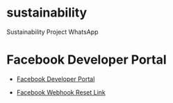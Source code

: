 # sustainability
Sustainability Project WhatsApp


# Facebook Developer Portal
* [Facebook Developer Portal](https://developers.facebook.com/apps/832618492158681/whatsapp-business/wa-dev-console/?business_id=1179309783309975)

* [Facebook Webhook Reset Link](https://developers.facebook.com/apps/832618492158681/whatsapp-business/wa-settings/?business_id=1179309783309975)